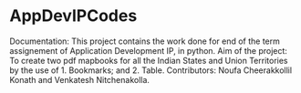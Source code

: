 # AppDevIPCodes
Documentation:
This project contains the work done for end of the term assignement of Application Development IP, in python. 
Aim of the project: To create two pdf mapbooks for all the Indian States and Union Territories by the use of 
            1. Bookmarks; and 
            2. Table.
Contributors: Noufa Cheerakkollil Konath and Venkatesh Nitchenakolla.
